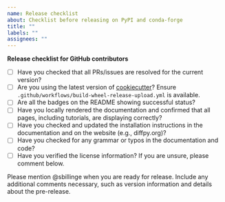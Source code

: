```yaml
---
name: Release checklist
about: Checklist before releasing on PyPI and conda-forge
title: ""
labels: ""
assignees: ""
---
```


**Release checklist for GitHub contributors**

- [ ] Have you checked that all PRs/issues are resolved for the current version?
- [ ] Are you using the latest version of [cookiecutter](https://github.com/Billingegroup/cookiecutter)? Ensure `.github/workflows/build-wheel-release-upload.yml` is available.
- [ ] Are all the badges on the README showing successful status?
- [ ] Have you locally rendered the documentation and confirmed that all pages, including tutorials, are displaying correctly?
- [ ] Have you checked and updated the installation instructions in the documentation and on the website (e.g., diffpy.org)?
- [ ] Have you checked for any grammar or typos in the documentation and code?
- [ ] Have you verified the license information? If you are unsure, please comment below.

Please mention @sbillinge when you are ready for release. Include any additional comments necessary, such as version information and details about the pre-release.